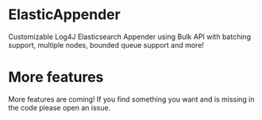 # ElasticAppender
Customizable Log4J Elasticsearch Appender using Bulk API with batching support, multiple nodes, bounded queue support and more!

# More features
More features are coming! If you find something you want and is missing in the code please open an issue.
